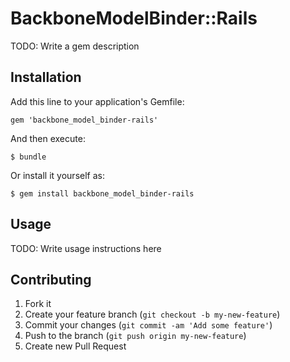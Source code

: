 # BackboneModelBinder::Rails

TODO: Write a gem description

## Installation

Add this line to your application's Gemfile:

    gem 'backbone_model_binder-rails'

And then execute:

    $ bundle

Or install it yourself as:

    $ gem install backbone_model_binder-rails

## Usage

TODO: Write usage instructions here

## Contributing

1. Fork it
2. Create your feature branch (`git checkout -b my-new-feature`)
3. Commit your changes (`git commit -am 'Add some feature'`)
4. Push to the branch (`git push origin my-new-feature`)
5. Create new Pull Request
